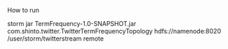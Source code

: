 How to run

storm jar TermFrequency-1.0-SNAPSHOT.jar com.shinto.twitter.TwitterTermFrequencyTopology hdfs://namenode:8020 /user/storm/twitterstream remote